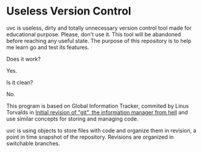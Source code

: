 
# Useless Version Control

uvc is useless, dirty and totally unnecessary version control tool made for educational purpose. Please, don't use it. This tool will be abandoned before reaching any useful state. The purpose of this repository is to help me learn go and test its features.

Does it work?

Yes.

Is it clean?

No.

This program is based on Global Information Tracker, commited by Linus Torvalds in [Initial revision of "git", the information manager from hell](https://github.com/git/git/tree/e83c5163316f89bfbde7d9ab23ca2e25604af290) and use similar concepts for storing and managing code. 

uvc is using objects to store files with code and organize them in revision, a point in time snapshot of the repository. Revisions are organized in switchable branches.
